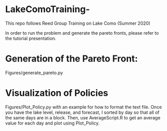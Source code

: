 # LakeComoTraining-
This repo follows Reed Group Training on Lake Como (Summer 2020)

In order to run the problem and generate the pareto fronts, please refer to the tutorial presentation. 


# Generation of the Pareto Front: 
Figures/generate_pareto.py

# Visualization of Policies 
Figures/Plot_Policy.py with an example for how to format the text file. Once you have the lake level, release, and forecast, I sorted by day so that all of the same days are in a block. Then, use AverageScript.R to get an average value for each day and plot using Plot_Policy.
